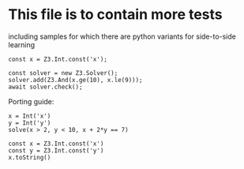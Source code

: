 
# This file is to contain more tests


including samples for which there are python variants for side-to-side learning


```z3-js
const x = Z3.Int.const('x');

const solver = new Z3.Solver();
solver.add(Z3.And(x.ge(10), x.le(9)));
await solver.check();
```



Porting guide:

```
x = Int('x')
y = Int('y')
solve(x > 2, y < 10, x + 2*y == 7)
```

```z3-js
const x = Z3.Int.const('x')
const y = Z3.Int.const('y')
x.toString()
```
